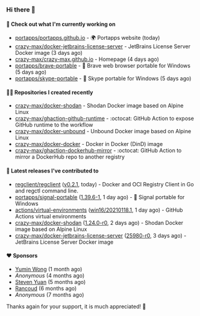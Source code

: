 ### Hi there 👋

#### 👷 Check out what I'm currently working on

- [portapps/portapps.github.io](https://github.com/portapps/portapps.github.io) - 🌍 Portapps website (today)
- [crazy-max/docker-jetbrains-license-server](https://github.com/crazy-max/docker-jetbrains-license-server) - JetBrains License Server Docker image (3 days ago)
- [crazy-max/crazy-max.github.io](https://github.com/crazy-max/crazy-max.github.io) - Homepage (4 days ago)
- [portapps/brave-portable](https://github.com/portapps/brave-portable) - 🚀 Brave web browser portable for Windows (5 days ago)
- [portapps/skype-portable](https://github.com/portapps/skype-portable) - 🚀 Skype portable for Windows  (5 days ago)

#### 👨‍💻 Repositories I created recently

- [crazy-max/docker-shodan](https://github.com/crazy-max/docker-shodan) - Shodan Docker image based on Alpine Linux
- [crazy-max/ghaction-github-runtime](https://github.com/crazy-max/ghaction-github-runtime) - :octocat: GitHub Action to expose GitHub runtime to the workflow
- [crazy-max/docker-unbound](https://github.com/crazy-max/docker-unbound) - Unbound Docker image based on Alpine Linux
- [crazy-max/docker-docker](https://github.com/crazy-max/docker-docker) - Docker in Docker (DinD) image
- [crazy-max/ghaction-dockerhub-mirror](https://github.com/crazy-max/ghaction-dockerhub-mirror) - :octocat: GitHub Action to mirror a DockerHub repo to another registry

#### 🚀 Latest releases I've contributed to

- [regclient/regclient](https://github.com/regclient/regclient) ([v0.2.1](https://github.com/regclient/regclient/releases/tag/v0.2.1), today) - Docker and OCI Registry Client in Go and regctl command line.
- [portapps/signal-portable](https://github.com/portapps/signal-portable) ([1.39.6-1](https://github.com/portapps/signal-portable/releases/tag/1.39.6-1), 1 day ago) - 🚀 Signal portable for Windows
- [actions/virtual-environments](https://github.com/actions/virtual-environments) ([win16/20210118.1](https://github.com/actions/virtual-environments/releases/tag/win16%2F20210118.1), 1 day ago) - GitHub Actions virtual environments
- [crazy-max/docker-shodan](https://github.com/crazy-max/docker-shodan) ([1.24.0-r0](https://github.com/crazy-max/docker-shodan/releases/tag/1.24.0-r0), 2 days ago) - Shodan Docker image based on Alpine Linux
- [crazy-max/docker-jetbrains-license-server](https://github.com/crazy-max/docker-jetbrains-license-server) ([25980-r0](https://github.com/crazy-max/docker-jetbrains-license-server/releases/tag/25980-r0), 3 days ago) - JetBrains License Server Docker image

#### ❤️ Sponsors
- [Yumin Wong](https://github.com/itsbagpack) (1 month ago)
- _Anonymous_ (4 months ago)
- [Steven Yuan](https://github.com/syuan100) (5 months ago)
- [Rancoud](https://github.com/rancoud) (6 months ago)
- _Anonymous_ (7 months ago)

Thanks again for your support, it is much appreciated! 🙏
